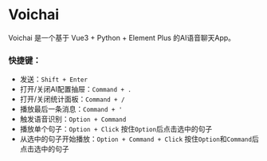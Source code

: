 # Voichai
Voichai 是一个基于 Vue3 + Python + Element Plus 的AI语音聊天App。
### 快捷键：
- 发送：`Shift + Enter`
- 打开/关闭AI配置抽屉：`Command + .`
- 打开/关闭统计面板：`Command + /`
- 播放最后一条消息：`Command + '`
- 触发语音识别：`Option + Command`
- 播放单个句子：`Option + Click` 按住`Option`后点击选中的句子
- 从选中的句子开始播放：`Option + Command + Click` 按住`Option`和`Command`后点击选中的句子

